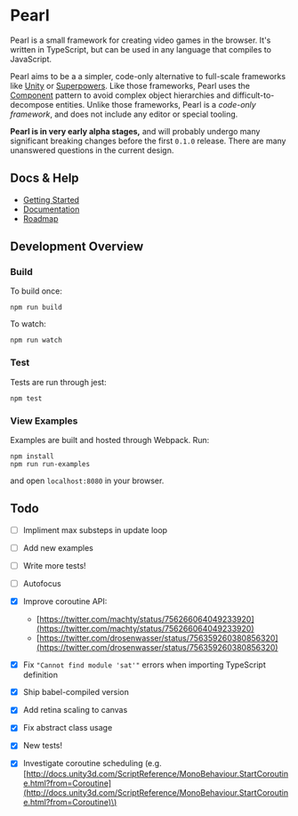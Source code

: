 # Pearl

Pearl is a small framework for creating video games in the browser. It's written in TypeScript, but can be used in any language that compiles to JavaScript.

Pearl aims to be a a simpler, code-only alternative to full-scale frameworks like [Unity](http://unity3d.com/) or [Superpowers](http://superpowers-html5.com/). Like those frameworks, Pearl uses the [Component](http://gameprogrammingpatterns.com/component.html) pattern to avoid complex object hierarchies and difficult-to-decompose entities. Unlike those frameworks, Pearl is a _code-only framework_, and does not include any editor or special tooling.

**Pearl is in very early alpha stages,** and will probably undergo many significant breaking changes before the first `0.1.0` release. There are many unanswered questions in the current design.

## Docs & Help

* [Getting Started](docs/getting-started.md)
* [Documentation](https://github.com/thomasboyt/pearl/tree/a61555e173878c8680e94c606d189df18876d859/docs/README.md)
* [Roadmap](docs/docs/roadmap.md)

## Development Overview

### Build

To build once:

```text
npm run build
```

To watch:

```text
npm run watch
```

### Test

Tests are run through jest:

```text
npm test
```

### View Examples

Examples are built and hosted through Webpack. Run:

```text
npm install
npm run run-examples
```

and open `localhost:8080` in your browser.

## Todo

* [ ] Impliment max substeps in update loop
* [ ] Add new examples
* [ ] Write more tests!
* [ ] Autofocus
* [x] Improve coroutine API:
  * [https://twitter.com/machty/status/756266064049233920](https://twitter.com/machty/status/756266064049233920)
  * [https://twitter.com/drosenwasser/status/756359260380856320](https://twitter.com/drosenwasser/status/756359260380856320)
* [x] Fix `"Cannot find module 'sat'"` errors when importing TypeScript definition
* [x] Ship babel-compiled version
* [x] Add retina scaling to canvas
* [x] Fix abstract class usage
* [x] New tests!
* [x] Investigate coroutine scheduling \(e.g. [http://docs.unity3d.com/ScriptReference/MonoBehaviour.StartCoroutine.html?from=Coroutine](http://docs.unity3d.com/ScriptReference/MonoBehaviour.StartCoroutine.html?from=Coroutine)\)

